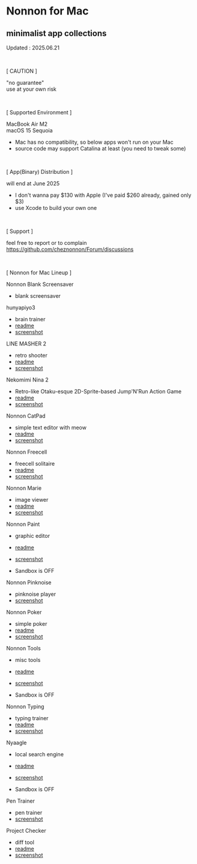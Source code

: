 # Nonnon for Mac
## minimalist app collections

Updated : 2025.06.21

<br>

[ CAUTION ]

"no guarantee"<br>
use at your own risk

<br>

[ Supported Environment ]

MacBook Air M2<br>
macOS 15 Sequoia

+ Mac has no compatibility, so below apps won't run on your Mac
+ source code may support Catalina at least (you need to tweak some)
  
<br>

[ App(Binary) Distribution ]

will end at June 2025<br>

+ I don't wanna pay $130 with Apple (I've paid $260 already, gained only $3)
+ use Xcode to build your own one

<br>

[ Support ]

feel free to report or to complain<br>
https://github.com/cheznonnon/Forum/discussions

<br>

[ Nonnon for Mac Lineup ]

Nonnon Blank Screensaver

+ blank screensaver

hunyapiyo3

+ brain trainer
+ [readme](https://cheznonnon.github.io/Nonnon_for_Mac/readme/hunyapiyo3.html)
+ [screenshot](https://cheznonnon.github.io/Nonnon_for_Mac/Screenshot/hunyapiyo3.png)

LINE MASHER 2

+ retro shooter
+ [readme](https://cheznonnon.github.io/Nonnon_for_Mac/readme/lm2.html)
+ [screenshot](https://cheznonnon.github.io/Nonnon_for_Mac/Screenshot/LINE%20MASHER%202.png)

Nekomimi Nina 2

+ Retro-like Otaku-esque 2D-Sprite-based Jump'N'Run Action Game
+ [readme](https://cheznonnon.github.io/Nonnon_for_Mac/readme/nn2.html)
+ [screenshot](https://cheznonnon.github.io/Nonnon_for_Mac/Screenshot/Nekomimi%20Nina%202.png)

Nonnon CatPad

+ simple text editor with meow
+ [readme](https://cheznonnon.github.io/Nonnon_for_Mac/readme/catpad.html)
+ [screenshot](https://cheznonnon.github.io/Nonnon_for_Mac/Screenshot/Nonnon%20CatPad.png)

Nonnon Freecell

+ freecell solitaire
+ [readme](https://cheznonnon.github.io/Nonnon_for_Mac/readme/freecell.html)
+ [screenshot](https://cheznonnon.github.io/Nonnon_for_Mac/Screenshot/Nonnon%20Freecell.png)

Nonnon Marie

+ image viewer
+ [readme](https://cheznonnon.github.io/Nonnon_for_Mac/readme/marie.html)
+ [screenshot](https://cheznonnon.github.io/Nonnon_for_Mac/Screenshot/Nonnon%20Marie.png)

Nonnon Paint

+ graphic editor
+ [readme](https://cheznonnon.github.io/Nonnon_for_Mac/readme/nonnon_paint.html)
+ [screenshot](https://cheznonnon.github.io/Nonnon_for_Mac/Screenshot/Nonnon%20Paint.png)

+ Sandbox is OFF

Nonnon Pinknoise

+ pinknoise player
+ [screenshot](https://cheznonnon.github.io/Nonnon_for_Mac/Screenshot/Nonnon%20Pinknoise.png)

Nonnon Poker

+ simple poker
+ [readme](https://cheznonnon.github.io/Nonnon_for_Mac/readme/nonnon_poker.html)
+ [screenshot](https://cheznonnon.github.io/Nonnon_for_Mac/Screenshot/Nonnon%20Poker.png)

Nonnon Tools

+ misc tools
+ [readme](https://cheznonnon.github.io/Nonnon_for_Mac/readme/nonnon_tools.html)
+ [screenshot](https://cheznonnon.github.io/Nonnon_for_Mac/Screenshot/Nonnon%20Tools.png)

+ Sandbox is OFF

Nonnon Typing

+ typing trainer
+ [readme](https://cheznonnon.github.io/Nonnon_for_Mac/readme/Nonnon%20Typing.html)
+ [screenshot](https://cheznonnon.github.io/Nonnon_for_Mac/Screenshot/Nonnon%20Typing.png)

Nyaagle

+ local search engine
+ [readme](https://cheznonnon.github.io/Nonnon_for_Mac/readme/nyaagle.html)
+ [screenshot](https://cheznonnon.github.io/Nonnon_for_Mac/Screenshot/Nyaagle.png)

+ Sandbox is OFF

Pen Trainer

+ pen trainer
+ [screenshot](https://cheznonnon.github.io/Nonnon_for_Mac/Screenshot/Pen%20Trainer.png)

Project Checker

+ diff tool
+ [readme](https://cheznonnon.github.io/Nonnon_for_Mac/readme/project%20checker.html)
+ [screenshot](https://cheznonnon.github.io/Nonnon_for_Mac/Screenshot/Project%20Checker.png)
